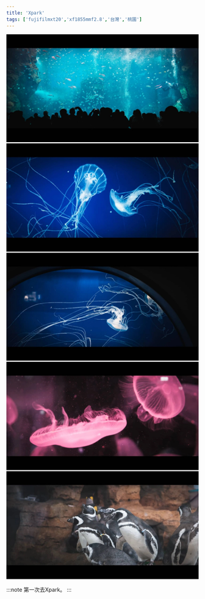 ```yaml
---
title: 'Xpark'
tags: ['fujifilmxt20','xf1855mmf2.8','台灣','桃園']
---
```

![001](./img/instagram_output/202112/004.webp)
![002](./img/instagram_output/202112/005.webp)
![003](./img/instagram_output/202112/006.webp)
![004](./img/instagram_output/202112/002.webp)
![005](./img/instagram_output/202112/003.webp)

:::note 
第一次去Xpark。
:::
